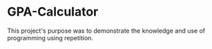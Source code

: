 # GPA-Calculator
This project's purpose was to demonstrate the knowledge and use of programming using repetition.
